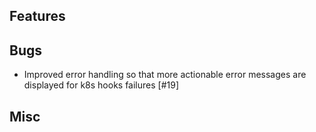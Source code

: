 ## Features

## Bugs
- Improved error handling so that more actionable error messages are displayed for k8s hooks failures [#19]

## Misc 